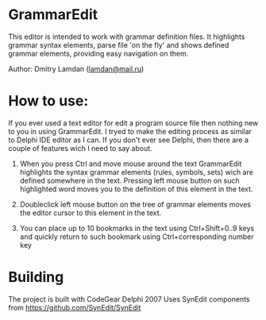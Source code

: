 GrammarEdit
============

This editor is intended to work with grammar definition files. It highlights 
grammar syntax elements, parse file 'on the fly' and shows defined grammar 
elements, providing easy navigation on them.

Author: Dmitry Lamdan (lamdan@mail.ru)

How to use:
============

If you ever used a text editor for edit a program source file then nothing new
to you in using GrammarEdit. I tryed to make the editing process as similar to
Delphi IDE editor as I can. If you don't ever see Delphi, then there are a 
couple of features wich I need to say about. 

1) When you press Ctrl and move mouse around the text GrammarEdit highlights 
the syntax grammar elements (rules, symbols, sets) wich are defined somewhere 
in the text. Pressing left mouse button on such highlighted word moves you to 
the definition of this element in the text.

2) Doubleclick left mouse button on the tree of grammar elements moves the 
editor cursor to this element in the text.

3) You can place up to 10 bookmarks in the text using Ctrl+Shift+0..9
keys and quickly return to such bookmark using Ctrl+corresponding number 
key


Building
============

The project is built with CodeGear Delphi 2007
Uses SynEdit components from https://github.com/SynEdit/SynEdit